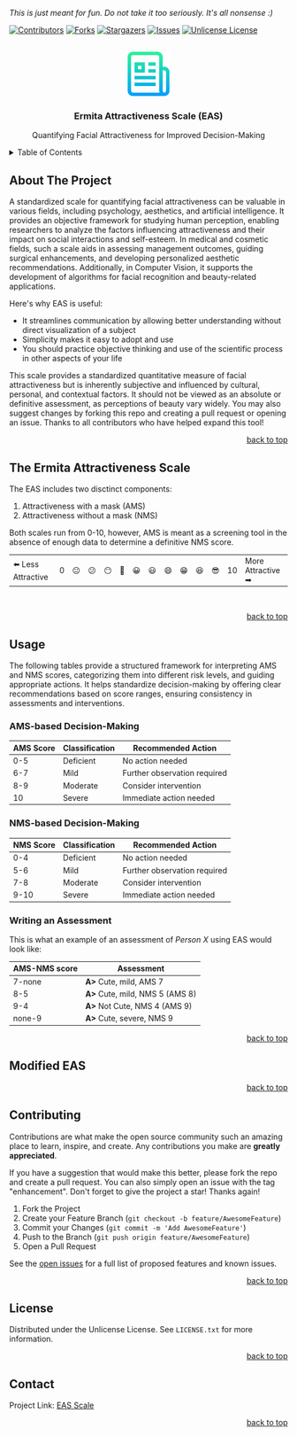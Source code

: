*This is just meant for fun. Do not take it too seriously. It's all nonsense :)*
<a id="readme-top"></a>

[![Contributors][contributors-shield]][contributors-url]
[![Forks][forks-shield]][forks-url]
[![Stargazers][stars-shield]][stars-url]
[![Issues][issues-shield]][issues-url]
[![Unlicense License][license-shield]][license-url]

<!-- PROJECT LOGO -->
<br />
<div align="center">
  <a href="https://github.com/mfranco1/cms-nms">
    <img src="img/logo.png" alt="Logo" width="80" height="80">
  </a>

  <h3 align="center">Ermita Attractiveness Scale (EAS)</h3>
  <p align="center">
    Quantifying Facial Attractiveness for Improved Decision-Making
</div>

<!-- TABLE OF CONTENTS -->
<details>
  <summary>Table of Contents</summary>
  <ol>
    <li><a href="#about-the-project">About The Project</a></li>
    <li><a href="#the-ermita-attractiveness-scale">The Ermita Attractiveness Scale</a></li>
    <li>
        <a href="#usage">Usage</a>
        <ul>
            <li><a href="#writing-an-assessment">Writing an Assessment</a></li>
        </ul>
    </li>
    <li><a href="#modified-eas">Modified EAS</a></li>
    <li><a href="#contributing">Contributing</a></li>
    <li><a href="#license">License</a></li>
    <li><a href="#contact">Contact</a></li>
  </ol>
</details>

<!-- ABOUT THE PROJECT -->
## About The Project

A standardized scale for quantifying facial attractiveness can be valuable in various fields, including psychology, aesthetics, and artificial intelligence. It provides an objective framework for studying human perception, enabling researchers to analyze the factors influencing attractiveness and their impact on social interactions and self-esteem. In medical and cosmetic fields, such a scale aids in assessing management outcomes, guiding surgical enhancements, and developing personalized aesthetic recommendations. Additionally, in Computer Vision, it supports the development of algorithms for facial recognition and beauty-related applications.

Here's why EAS is useful:

* It streamlines communication by allowing better understanding without direct visualization of a subject
* Simplicity makes it easy to adopt and use
* You should practice objective thinking and use of the scientific process in other aspects of your life

This scale provides a standardized quantitative measure of facial attractiveness but is inherently subjective and influenced by cultural, personal, and contextual factors. It should not be viewed as an absolute or definitive assessment, as perceptions of beauty vary widely. You may also suggest changes by forking this repo and creating a pull request or opening an issue. Thanks to all contributors who have helped expand this tool!

<p align="right"><a href="#readme-top">back to top</a></p>

<!-- Explaining the Scale -->
## The Ermita Attractiveness Scale

The EAS includes two disctinct components:

1. Attractiveness with a mask (AMS)
2. Attractiveness without a mask (NMS)

Both scales run from 0-10, however, AMS is meant as a screening tool in the absence of enough data to determine a definitive NMS score.

<table>
  <tr>
    <td>⬅️ Less Attractive</td>
    <td>0</td>
    <td>😐</td>
    <td>😕</td>
    <td>😶</td>
    <td>🙂</td>
    <td>😀</td>
    <td>😃</td>
    <td>😄</td>
    <td>😁</td>
    <td>😆</td>
    <td>😎</td>
    <td>10</td>
    <td>More Attractive ➡</td>
  </tr>
</table>  ️  

<p align="right"><a href="#readme-top">back to top</a></p>

<!-- USAGE EXAMPLES -->

## Usage

The following tables provide a structured framework for interpreting AMS and NMS scores, categorizing them into different risk levels, and guiding appropriate actions. It helps standardize decision-making by offering clear recommendations based on score ranges, ensuring consistency in assessments and interventions.

### AMS-based Decision-Making

| AMS Score | Classification       | Recommended Action          |
|-----------|----------------------|-----------------------------|
| 0-5       | Deficient | No action needed            |
| 6-7       | Mild      | Further observation required |
| 8-9       | Moderate  | Consider intervention       |
| 10      | Severe    | Immediate action needed     |

### NMS-based Decision-Making

| NMS Score | Classification       | Recommended Action          |
|-----------|----------------------|-----------------------------|
| 0-4       | Deficient | No action needed            |
| 5-6       | Mild      | Further observation required |
| 7-8       | Moderate  | Consider intervention       |
| 9-10      | Severe    | Immediate action needed     |

### Writing an Assessment

This is what an example of an assessment of *Person X* using EAS would look like:

| AMS-NMS score | Assessment |
| --- | --- |
| 7-none | **A>** Cute, mild, AMS 7
| 8-5 | **A>** Cute, mild, NMS 5 (AMS 8)
| 9-4 | **A>** Not Cute, NMS 4 (AMS 9)
| none-9 | **A>** Cute, severe, NMS 9

<p align="right"><a href="#readme-top">back to top</a></p>

<!-- Modified EAS -->
## Modified EAS

<p align="right"><a href="#readme-top">back to top</a></p>

<!-- CONTRIBUTING -->
## Contributing

Contributions are what make the open source community such an amazing place to learn, inspire, and create. Any contributions you make are **greatly appreciated**.

If you have a suggestion that would make this better, please fork the repo and create a pull request. You can also simply open an issue with the tag "enhancement".
Don't forget to give the project a star! Thanks again!

1. Fork the Project
2. Create your Feature Branch (`git checkout -b feature/AwesomeFeature`)
3. Commit your Changes (`git commit -m 'Add AwesomeFeature'`)
4. Push to the Branch (`git push origin feature/AwesomeFeature`)
5. Open a Pull Request

See the [open issues](https://github.com/mfranco1/cms-nms/issues) for a full list of proposed features and known issues.

<p align="right"><a href="#readme-top">back to top</a></p>

<!-- LICENSE -->
## License

Distributed under the Unlicense License. See `LICENSE.txt` for more information.

<p align="right"><a href="#readme-top">back to top</a></p>

<!-- CONTACT -->
## Contact

Project Link: [EAS Scale](https://github.com/mfranco1/cms-nms)

<p align="right"><a href="#readme-top">back to top</a></p>

<!-- MARKDOWN LINKS & IMAGES -->
<!-- https://www.markdownguide.org/basic-syntax/#reference-style-links -->
[contributors-shield]: https://img.shields.io/github/contributors/mfranco1/cms-nms.svg?style=for-the-badge
[contributors-url]: https://github.com/mfranco1/cms-nms/graphs/contributors
[forks-shield]: https://img.shields.io/github/forks/mfranco1/cms-nms.svg?style=for-the-badge
[forks-url]: https://github.com/mfranco1/cms-nms/network/members
[stars-shield]: https://img.shields.io/github/stars/mfranco1/cms-nms.svg?style=for-the-badge
[stars-url]: https://github.com/mfranco1/cms-nms/stargazers
[issues-shield]: https://img.shields.io/github/issues/mfranco1/cms-nms.svg?style=for-the-badge
[issues-url]: https://github.com/mfranco1/cms-nms/issues
[license-shield]: https://img.shields.io/github/license/mfranco1/cms-nms.svg?style=for-the-badge
[license-url]: https://github.com/mfranco1/cms-nms/blob/master/LICENSE.txt
